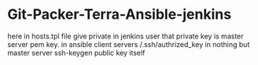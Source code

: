 # Git-Packer-Terra-Ansible-jenkins
here in hosts.tpl file give private in jenkins user that private key is master server pem key.
in ansible client servers /.ssh/authrized_key in nothing but master server ssh-keygen public key itself
